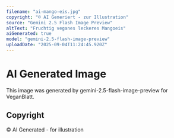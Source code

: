 ```yaml
---
filename: "ai-mango-eis.jpg"
copyright: "© AI Generiert - zur Illustration"
source: "Gemini 2.5 Flash Image Preview"
altText: "Fruchtig veganes leckeres Mangoeis"
aiGenerated: true
model: "gemini-2.5-flash-image-preview"
uploadDate: "2025-09-04T11:24:45.920Z"
---
```


# AI Generated Image

This image was generated by gemini-2.5-flash-image-preview for VeganBlatt.

## Copyright
© AI Generated - for illustration
